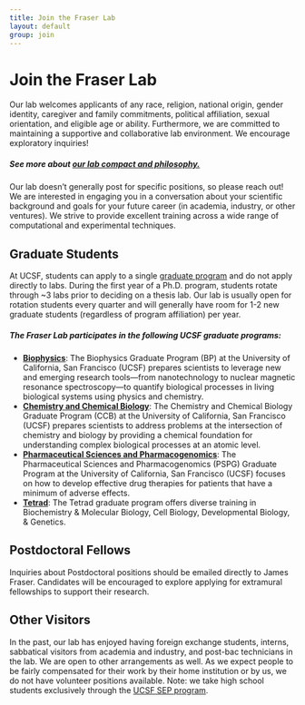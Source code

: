 ```yaml
---
title: Join the Fraser Lab
layout: default
group: join
---
```


# Join the Fraser Lab
Our lab welcomes applicants of any race, religion, national origin, gender identity, caregiver and family commitments, political affiliation, sexual orientation, and eligible age or ability. Furthermore, we are committed to maintaining a supportive and collaborative lab environment. We encourage exploratory inquiries!
##### See more about [our lab compact and philosophy.](/compact/)

Our lab doesn’t generally post for specific positions, so please reach out! We are interested in engaging you in a conversation about your scientific background and goals for your future career (in academia, industry, or other ventures). We strive to provide excellent training across a wide range of computational and experimental techniques.
<br/>

## Graduate Students

At UCSF, students can apply to a single [graduate program](https://graduate.ucsf.edu/prospective-students) and do not apply directly to labs. During the first year of a Ph.D. program, students rotate through ~3 labs prior to deciding on a thesis lab. Our lab is usually open for rotation students every quarter and will generally have room for 1-2 new graduate students (regardless of program affiliation) per year.

##### The Fraser Lab participates in the following UCSF graduate programs:
  * **[Biophysics](http://biophysics.ucsf.edu/)**: The Biophysics Graduate Program (BP) at the University of California, San Francisco (UCSF) prepares scientists to leverage new and emerging research tools—from nanotechnology to nuclear magnetic resonance spectroscopy—to quantify biological processes in living biological systems using physics and chemistry.
  * **[Chemistry and Chemical Biology](http://ccb.ucsf.edu/)**: The Chemistry and Chemical Biology Graduate Program (CCB) at the University of California, San Francisco (UCSF) prepares scientists to address problems at the intersection of chemistry and biology by providing a chemical foundation for understanding complex biological processes at an atomic level.
  * **[Pharmaceutical Sciences and Pharmacogenomics](http://pspg.ucsf.edu/)**: The Pharmaceutical Sciences and Pharmacogenomics (PSPG) Graduate Program at the University of California, San Francisco (UCSF) focuses on how to develop effective drug therapies for patients that have a minimum of adverse effects.
  * **[Tetrad](http://tetrad.ucsf.edu/)**: The Tetrad graduate program offers diverse training in Biochemistry & Molecular Biology, Cell Biology, Developmental Biology, & Genetics.

## Postdoctoral Fellows

Inquiries about Postdoctoral positions should be emailed directly to James Fraser. Candidates will be encouraged to explore applying for extramural fellowships to support their research.

## Other Visitors

In the past, our lab has enjoyed having foreign exchange students, interns, sabbatical visitors from academia and industry, and post-bac technicians in the lab.  We are open to other arrangements as well. As we expect people to be fairly compensated for their work by their home institution or by us, we do not have volunteer positions available. Note: we take high school students exclusively through the [UCSF SEP program](http://sep.ucsf.edu/).
